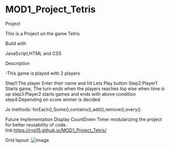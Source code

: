 # MOD1_Project_Tetris

Project

This is a Project on the game Tetris

Build with 

JavaScript,HTML and CSS

Description

-This game is played with 2 players

Step1:The player Enter their name and hit Lets Play button
Step2:Player1 Starts game, The turn ends when the players reaches top else when time is up
step3:Player2 starts games and ends with above condition 
step4:Depending on score winner is decided 

Js methods:
forEach(),Some(),contains(),add(),remove(),every()


Future Implementation
Display CountDown Timer
modularizing the project for better reusability of code.
 link:https://rvp15.github.io/MOD1_Project_Tetris/

Grid layout:
![image](https://user-images.githubusercontent.com/110572735/191032910-aebf22a6-79f1-446e-a9aa-b513a5a5c8fc.png)
